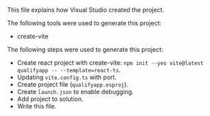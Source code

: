 This file explains how Visual Studio created the project.

The following tools were used to generate this project:
- create-vite

The following steps were used to generate this project:
- Create react project with create-vite: `npm init --yes vite@latest qualifyapp -- --template=react-ts`.
- Updating `vite.config.ts` with port.
- Create project file (`qualifyapp.esproj`).
- Create `launch.json` to enable debugging.
- Add project to solution.
- Write this file.

